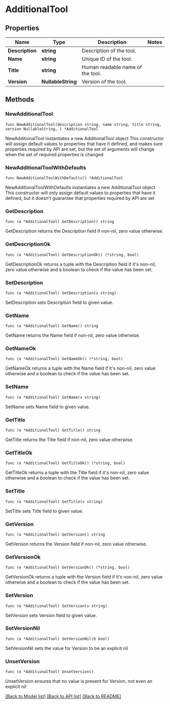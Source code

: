 <!--
Copyright (C) 2020-2022 Arm Limited or its affiliates and Contributors. All rights reserved.
SPDX-License-Identifier: Apache-2.0
-->
# AdditionalTool

## Properties

Name | Type | Description | Notes
------------ | ------------- | ------------- | -------------
**Description** | **string** | Description of the tool. | 
**Name** | **string** | Unique ID of the tool. | 
**Title** | **string** | Human readable name of the tool. | 
**Version** | **NullableString** | Version of the tool. | 

## Methods

### NewAdditionalTool

`func NewAdditionalTool(description string, name string, title string, version NullableString, ) *AdditionalTool`

NewAdditionalTool instantiates a new AdditionalTool object
This constructor will assign default values to properties that have it defined,
and makes sure properties required by API are set, but the set of arguments
will change when the set of required properties is changed

### NewAdditionalToolWithDefaults

`func NewAdditionalToolWithDefaults() *AdditionalTool`

NewAdditionalToolWithDefaults instantiates a new AdditionalTool object
This constructor will only assign default values to properties that have it defined,
but it doesn't guarantee that properties required by API are set

### GetDescription

`func (o *AdditionalTool) GetDescription() string`

GetDescription returns the Description field if non-nil, zero value otherwise.

### GetDescriptionOk

`func (o *AdditionalTool) GetDescriptionOk() (*string, bool)`

GetDescriptionOk returns a tuple with the Description field if it's non-nil, zero value otherwise
and a boolean to check if the value has been set.

### SetDescription

`func (o *AdditionalTool) SetDescription(v string)`

SetDescription sets Description field to given value.


### GetName

`func (o *AdditionalTool) GetName() string`

GetName returns the Name field if non-nil, zero value otherwise.

### GetNameOk

`func (o *AdditionalTool) GetNameOk() (*string, bool)`

GetNameOk returns a tuple with the Name field if it's non-nil, zero value otherwise
and a boolean to check if the value has been set.

### SetName

`func (o *AdditionalTool) SetName(v string)`

SetName sets Name field to given value.


### GetTitle

`func (o *AdditionalTool) GetTitle() string`

GetTitle returns the Title field if non-nil, zero value otherwise.

### GetTitleOk

`func (o *AdditionalTool) GetTitleOk() (*string, bool)`

GetTitleOk returns a tuple with the Title field if it's non-nil, zero value otherwise
and a boolean to check if the value has been set.

### SetTitle

`func (o *AdditionalTool) SetTitle(v string)`

SetTitle sets Title field to given value.


### GetVersion

`func (o *AdditionalTool) GetVersion() string`

GetVersion returns the Version field if non-nil, zero value otherwise.

### GetVersionOk

`func (o *AdditionalTool) GetVersionOk() (*string, bool)`

GetVersionOk returns a tuple with the Version field if it's non-nil, zero value otherwise
and a boolean to check if the value has been set.

### SetVersion

`func (o *AdditionalTool) SetVersion(v string)`

SetVersion sets Version field to given value.


### SetVersionNil

`func (o *AdditionalTool) SetVersionNil(b bool)`

 SetVersionNil sets the value for Version to be an explicit nil

### UnsetVersion
`func (o *AdditionalTool) UnsetVersion()`

UnsetVersion ensures that no value is present for Version, not even an explicit nil

[[Back to Model list]](../README.md#documentation-for-models) [[Back to API list]](../README.md#documentation-for-api-endpoints) [[Back to README]](../README.md)



